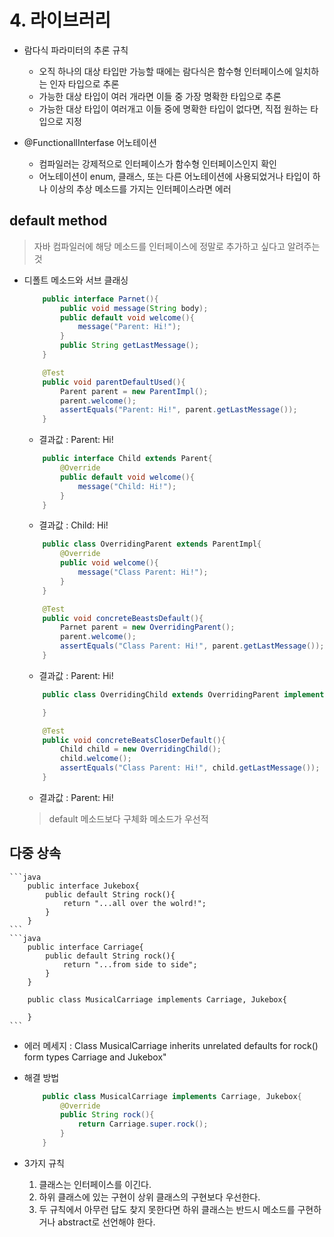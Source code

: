 # 4. 라이브러리

- 람다식 파라미터의 추론 규칙

  - 오직 하나의 대상 타입만 가능할 때에는 람다식은 함수형 인터페이스에 일치하는 인자 타입으로 추론
  - 가능한 대상 타입이 여러 개라면 이들 중 가장 명확한 타입으로 추론
  - 가능한 대상 타입이 여러개고 이들 중에 명확한 타입이 없다면, 직접 원하는 타입으로 지정

- @FunctionallInterfase 어노테이션
  - 컴파일러는 강제적으로 인터페이스가 함수형 인터페이스인지 확인
  - 어노테이션이 enum, 클래스, 또는 다른 어노테이션에 사용되었거나 타입이 하나 이상의 추상 메소드를 가지는 인터페이스라면 에러

## default method

> 자바 컴파일러에 해당 메소드를 인터페이스에 정말로 추가하고 싶다고 알려주는 것

- 디폴트 메소드와 서브 클래싱

  ```java
      public interface Parnet(){
          public void message(String body);
          public default void welcome(){
              message("Parent: Hi!");
          }
          public String getLastMessage();
      }
  ```

  ```java
      @Test
      public void parentDefaultUsed(){
          Parent parent = new ParentImpl();
          parent.welcome();
          assertEquals("Parent: Hi!", parent.getLastMessage());
      }
  ```

  - 결과값 : Parent: Hi!

  ```java
      public interface Child extends Parent{
          @Override
          public default void welcome(){
              message("Child: Hi!");
          }
      }
  ```

  - 결과값 : Child: Hi!

  ```java
      public class OverridingParent extends ParentImpl{
          @Override
          public void welcome(){
              message("Class Parent: Hi!");
          }
      }
  ```

  ```java
      @Test
      public void concreteBeastsDefault(){
          Parnet parent = new OverridingParent();
          parent.welcome();
          assertEquals("Class Parent: Hi!", parent.getLastMessage());
      }
  ```

  - 결과값 : Parent: Hi!

  ```java
      public class OverridingChild extends OverridingParent implements Child{

      }
  ```

  ```java
      @Test
      public void concreteBeatsCloserDefault(){
          Child child = new OverridingChild();
          child.welcome();
          assertEquals("Class Parent: Hi!", child.getLastMessage());
      }
  ```

  - 결과값 : Parent: Hi!

  > default 메소드보다 구체화 메소드가 우선적

## 다중 상속

    ```java
        public interface Jukebox{
            public default String rock(){
                return "...all over the wolrd!";
            }
        }
    ```
    ```java
        public interface Carriage{
            public default String rock(){
                return "...from side to side";
            }
        }

        public class MusicalCarriage implements Carriage, Jukebox{

        }
    ```

- 에러 메세지 : Class MusicalCarriage inherits unrelated defaults for rock() form types Carriage and Jukebox"

- 해결 방법

  ```java
      public class MusicalCarriage implements Carriage, Jukebox{
          @Override
          public String rock(){
              return Carriage.super.rock();
          }
      }
  ```

- 3가지 규칙
  1. 클래스는 인터페이스를 이긴다.
  2. 하위 클래스에 있는 구현이 상위 클래스의 구현보다 우선한다.
  3. 두 규칙에서 아무런 답도 찾지 못한다면 하위 클래스는 반드시 메소드를 구현하거나 abstract로 선언해야 한다.
